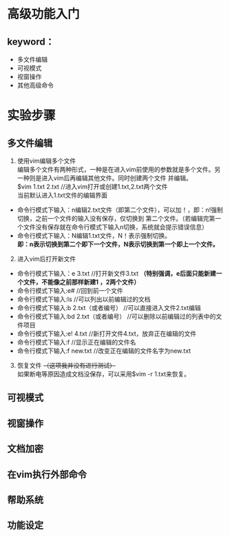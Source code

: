 # 高级功能入门  
## keyword：
- 多文件编辑
- 可视模式
- 视窗操作
- 其他高级命令
# 实验步骤  
## 多文件编辑  
1. 使用vim编辑多个文件  
编辑多个文件有两种形式，一种是在进入vim前使用的参数就是多个文件。另一种则是进入vim后再编辑其他文件。同时创建两个文件
并编辑。  
$vim 1.txt 2.txt //进入vim打开或创建1.txt,2.txt两个文件  
当前默认进入1.txt文件的编辑界面  
- 命令行模式下输入：n编辑2.txt文件（即第二个文件），可以加！，即：n!强制切换，之前一个文件的输入没有保存，仅切换到
第二个文件。（若编辑完第一个文件没有保存就在命令行模式下输入n切换，系统就会提示错误信息）  
- 命令行模式下输入：N编辑1.txt文件，N！表示强制切换。  
**即：n表示切换到第二个即下一个文件，N表示切换到第一个即上一个文件。**  
2. 进入vim后打开新文件  
- 命令行模式下输入：e 3.txt                   //打开新文件3.txt **（特别强调，e后面只能新建一个文件，不能像之前那样新建1
，2两个文件）** 
- 命令行模式下输入:e#                         //回到前一个文件  
- 命令行模式下输入:ls                        //可以列出以前编辑过的文档  
- 命令行模式下输入:b 2.txt（或者编号）       //可以直接进入文件2.txt编辑  
- 命令行模式下输入:bd 2.txt（或者编号）     //可以删除以前编辑过的列表中的文件项目  
- 命令行模式下输入:e! 4.txt                 //新打开文件4.txt，放弃正在编辑的文件  
- 命令行模式下输入:f                      //显示正在编辑的文件名  
- 命令行模式下输入:f new.txt                //改变正在编辑的文件名字为new.txt  
3. 恢复文件  ~~（这项我并没有进行测试）~~   
如果断电等原因造成文档没保存，可以采用$vim -r 1.txt来恢复。  
## 可视模式  

## 视窗操作
## 文档加密  
## 在vim执行外部命令  
## 帮助系统  
## 功能设定  
